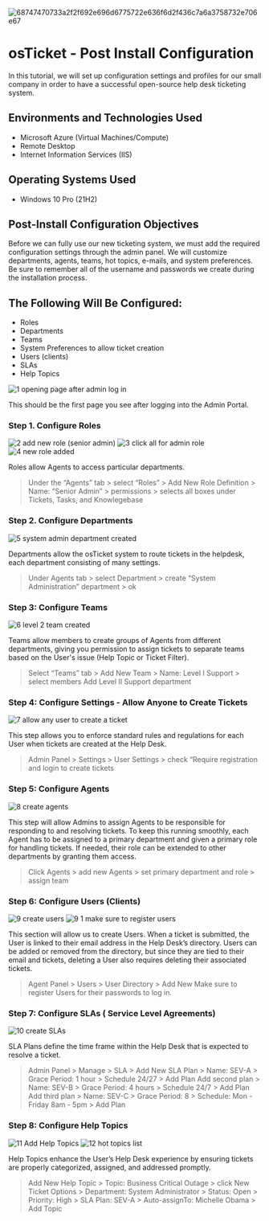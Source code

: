 ![68747470733a2f2f692e696d6775722e636f6d2f436c7a6a3758732e706e67](https://github.com/user-attachments/assets/5a14de90-e992-42f1-b7f2-5122927fbb97)

# osTicket - Post Install Configuration 

In this tutorial, we will set up configuration settings and profiles for our small company in order to have a successful open-source help desk ticketing system.

## Environments and Technologies Used

* Microsoft Azure (Virtual Machines/Compute)
* Remote Desktop
* Internet Information Services (IIS)

## Operating Systems Used

* Windows 10 Pro (21H2)

## Post-Install Configuration Objectives

Before we can fully use our new ticketing system, we must add the required configuration settings through the admin panel.
We will customize departments, agents, teams, hot topics, e-mails, and system preferences. 
Be sure to remember all of the username and passwords we create during the installation process. 

## The Following Will Be Configured:

* Roles 
* Departments
* Teams
* System Preferences to allow ticket creation 
* Users (clients) 
* SLAs
* Help Topics

![1  opening page after admin log in](https://github.com/user-attachments/assets/f48a8e87-0749-4934-8856-792e4b3a6093)

This should be the first page you see after logging into the Admin Portal.

### Step 1. Configure Roles
![2  add new role (senior admin)](https://github.com/user-attachments/assets/af40f6c4-3e31-4538-bc3e-c05abfc017d6)
![3  click all for admin role](https://github.com/user-attachments/assets/fc8bc240-4e18-4d5a-99e2-4f083f6e0ab3)
![4  new role added](https://github.com/user-attachments/assets/1da9cf7f-4426-4def-a9ee-f94a78c03ebb)

Roles allow Agents to access particular departments. 
> Under the “Agents” tab > select “Roles” > Add New Role
> Definition > Name: “Senior Admin” > permissions > selects all boxes under Tickets, Tasks, and Knowlegebase

### Step 2. Configure Departments 
![5  system admin department created](https://github.com/user-attachments/assets/8eb8f8e1-d64d-4554-b00a-ca6f695a434a)

Departments allow the osTicket system to route tickets in the helpdesk, each department consisting of many settings.
> Under Agents tab > select Department > create “System Administration” department > ok

### Step 3: Configure Teams
![6  level 2 team created](https://github.com/user-attachments/assets/13b52d10-49a0-48e0-bdd0-c1062db4daa4)

Teams allow members to create groups of Agents from different departments, giving you permission to assign tickets to separate teams based on the User's issue (Help Topic or Ticket Filter).
> Select “Teams” tab > Add New Team > Name: Level I Support > select members 
> Add Level II Support department 

### Step 4: Configure Settings - Allow Anyone to Create Tickets
![7  allow any user to create a ticket](https://github.com/user-attachments/assets/704a02c2-4dd0-4c18-bf7c-1d43f936c47c)

This step allows you to enforce standard rules and regulations for each User when tickets are created at the Help Desk.
> Admin Panel > Settings > User Settings > check “Require registration and login to create tickets

### Step 5: Configure Agents
![8  create agents](https://github.com/user-attachments/assets/cc468787-923c-47ee-825c-ed8cd5eb9a78)

This step will allow Admins to assign Agents to be responsible for responding to and resolving tickets. To keep this running smoothly, each Agent has to be assigned to a primary department and given a primary role for handling tickets. If needed, their role can be extended to other departments by granting them access.
> Click Agents > add new Agents > set primary department and role > assign team

### Step 6: Configure Users (Clients)
![9  create users](https://github.com/user-attachments/assets/bfb44849-32cb-4545-910d-14d19e3d8f9e)
![9 1 make sure to register users](https://github.com/user-attachments/assets/208d5c0d-e69b-4022-9816-ec08a29ca0a5)

This section will allow us to create Users. When a ticket is submitted, the User is linked to their email address in the Help Desk’s directory. Users can be added or removed from the directory, but since they are tied to their email and tickets, deleting a User also requires deleting their associated tickets. 
> Agent Panel > Users > User Directory > Add New
Make sure to register Users for their passwords to log in.

### Step 7: Configure SLAs ( Service Level Agreements)
![10  create SLAs](https://github.com/user-attachments/assets/2abab413-8843-4a6a-b8cd-a5ddf4c9b28b)

SLA Plans define the time frame within the Help Desk that is expected to resolve a ticket. 
> Admin Panel > Manage > SLA > Add New SLA Plan > Name: SEV-A > Grace Period: 1 hour > Schedule 24/27 > Add Plan
> Add second plan > Name: SEV-B > Grace Period: 4 hours > Schedule 24/7 > Add Plan
> Add third plan > Name: SEV-C > Grace Period: 8 > Schedule: Mon - Friday 8am - 5pm > Add Plan

### Step 8: Configure Help Topics

![11  Add Help Topics](https://github.com/user-attachments/assets/0aed188c-b50e-4cf6-99b7-8c35be8f827b)
![12  hot topics list](https://github.com/user-attachments/assets/97c44b8e-f680-44b2-8cbb-852e7a0fe938)

Help Topics enhance the User’s Help Desk experience by ensuring tickets are properly categorized, assigned, and addressed promptly. 
> Add New Help Topic > Topic: Business Critical Outage > click New Ticket Options > Department: System Administrator > Status: Open > Priority: High > SLA Plan: SEV-A > Auto-assignTo: Michelle Obama > Add Topic 
